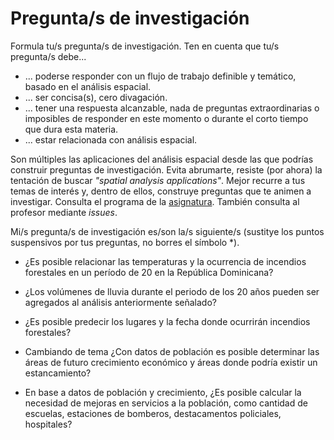 # Pregunta/s de investigación

Formula tu/s pregunta/s de investigación. Ten en cuenta que tu/s pregunta/s debe...

* ... poderse responder con un flujo de trabajo definible y temático, basado en el análisis espacial.
* ... ser concisa(s), cero divagación.
* ... tener una respuesta alcanzable, nada de preguntas extraordinarias o imposibles de responder en este momento o durante el corto tiempo que dura esta materia.
* ... estar relacionada con análisis espacial.

Son múltiples las aplicaciones del análisis espacial desde las que podrías construir preguntas de investigación. Evita abrumarte, resiste (por ahora) la tentación de buscar *"spatial analysis applications"*. Mejor recurre a tus temas de interés y, dentro de ellos, construye preguntas que te animen a investigar. Consulta el programa de la [asignatura](https://github.com/maestria-geotel-master/material-de-apoyo/blob/master/programa-analisis-espacial.md). También consulta al profesor mediante *issues*.

Mi/s pregunta/s de investigación es/son la/s siguiente/s (sustitye los puntos suspensivos por tus preguntas, no borres el símbolo \*).

* ¿Es posible relacionar las temperaturas y la ocurrencia de incendios forestales en un período de 20 en la República Dominicana?

* ¿Los volúmenes de lluvia durante el periodo de los 20 años pueden ser agregados al análisis anteriormente señalado?

* ¿Es posible predecir los lugares y la fecha donde ocurrirán incendios forestales?

* Cambiando de tema ¿Con datos de población es posible determinar las áreas de futuro crecimiento económico y áreas donde podría existir un estancamiento?

* En base a datos de población y crecimiento, ¿Es posible calcular la necesidad de mejoras en servicios a la población, como cantidad de escuelas, estaciones de bomberos, destacamentos policiales, hospitales?
